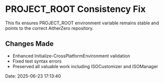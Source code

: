 # PROJECT_ROOT Consistency Fix

This fix ensures PROJECT_ROOT environment variable remains stable and points to the correct AitherZero repository.

## Changes Made
- Enhanced Initialize-CrossPlatformEnvironment validation
- Fixed test syntax errors
- Preserved all valuable work including ISOCustomizer and ISOManager

Date: 2025-06-23 17:13:40
